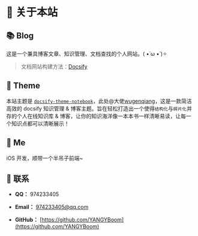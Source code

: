 # 🎉 关于本站

## 📚 Blog

这是一个兼具博客文章、知识管理、文档查找的个人网站。( •̀ ω •́ )✧

> 文档网站构建方法：[Docsify](https://docsify.js.org/#/zh-cn/)

## 🎨 Theme

本站主题是 [`docsify-theme-notebook`](https://github.com/wugenqiang/NoteBook)，此处@大佬[wugenqiang](https://github.com/wugenqiang/NoteBook)，这是一款简洁高效的 docsify 知识管理 & 博客主题。旨在轻松打造出一个使得`结构化`与`碎片化`并存的个人在线知识库 & 博客，让你的知识海洋像一本本书一样清晰易读，让每一个知识点都可以清晰展示！

## 🐼 Me

iOS 开发，顺带一个半吊子前端~

## 💌 联系

- **QQ：** 974233405

- **Email：** 974233405@qq.com

- **GitHub：** [https://github.com/YANGYBoom](https://github.com/YANGYBoom)

<!-- <img src="https://img.shields.io/github/stars/wugenqiang/NoteBook" data-origin="https://img.shields.io/github/stars/wugenqiang/NoteBook" alt="">
<img src="https://img.shields.io/github/forks/wugenqiang/NoteBook" data-origin="https://img.shields.io/github/forks/wugenqiang/NoteBook" alt=""> -->
